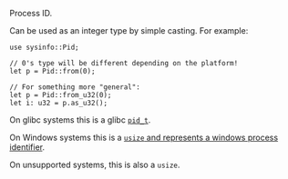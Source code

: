 Process ID.

Can be used as an integer type by simple casting. For example:

```
use sysinfo::Pid;

// 0's type will be different depending on the platform!
let p = Pid::from(0);

// For something more "general":
let p = Pid::from_u32(0);
let i: u32 = p.as_u32();
```

On glibc systems this is a glibc [`pid_t`](https://www.gnu.org/software/libc/manual/html_node/Process-Identification.html).

On Windows systems this is a [`usize` and represents a windows process identifier](https://learn.microsoft.com/en-us/windows/win32/procthread/process-handles-and-identifiers).

On unsupported systems, this is also a `usize`.
